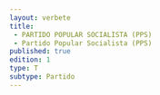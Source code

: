 ```yaml
---
layout: verbete
title:
 - PARTIDO POPULAR SOCIALISTA (PPS)
 - Partido Popular Socialista (PPS)
published: true
edition: 1  
type: T
subtype: Partido
---
```


